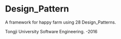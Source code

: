 # Design_Pattern
A framework for happy farm using 28 Design_Patterns.

Tongji University Software Engineering. -2016
